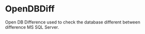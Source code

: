 # OpenDBDiff
Open DB Difference used to check the database different between difference MS SQL Server.
